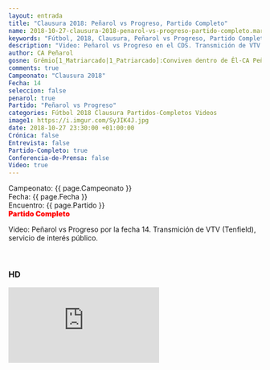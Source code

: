 ```yaml
---
layout: entrada
title: "Clausura 2018: Peñarol vs Progreso, Partido Completo"
name: 2018-10-27-clausura-2018-penarol-vs-progreso-partido-completo.markdown
keywords: "Fútbol, 2018, Clausura, Peñarol vs Progreso, Partido Completo, Video"
description: "Video: Peñarol vs Progreso en el CDS. Transmición de VTV (Tenfield), servicio de interés público."
author: CA Peñarol
gosne: Grêmio[1_Matriarcado|1_Patriarcado]:Conviven dentro de Êl-CA Peñarol
comments: true
Campeonato: "Clausura 2018"
Fecha: 14
seleccion: false
penarol: true
Partido: "Peñarol vs Progreso"
categories: Fútbol 2018 Clausura Partidos-Completos Videos
image1: https://i.imgur.com/SyJIK4J.jpg
date: 2018-10-27 23:30:00 +01:00:00
Crónica: false
Entrevista: false
Partido-Completo: true
Conferencia-de-Prensa: false
Video: true
---
```


<html>
Campeonato: <span>{{ page.Campeonato }}</span><br>
Fecha: <span>{{ page.Fecha }}</span><br>
Encuentro: <span>{{ page.Partido }}</span><br>
<span style="color:red;font-weight:900">Partido Completo</span>
</html>

Video: Peñarol vs Progreso por la fecha 14. Transmición de VTV (Tenfield), servicio de interés público.

<br>

### HD

<iframe src="https://www.youtube.com/embed/gQ2KC5EGlCg" frameborder="0" allow="accelerometer; autoplay; encrypted-media; gyroscope; picture-in-picture" allowfullscreen></iframe>
<br>
